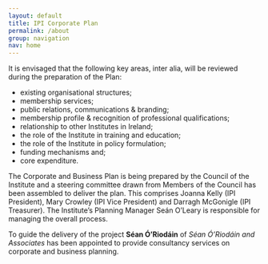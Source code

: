 ```yaml
---
layout: default
title: IPI Corporate Plan
permalink: /about
group: navigation
nav: home
---
```


It is envisaged that the following key areas, inter alia, will be reviewed during the preparation of the Plan: 

* existing organisational structures;
* membership services;
* public relations, communications & branding;
* membership profile & recognition of professional qualifications;
* relationship to other Institutes in Ireland;
* the role of the Institute in training and education;
* the role of the Institute in policy formulation;
* funding mechanisms and;
* core expenditure.

The Corporate and Business Plan is being prepared by the Council of the Institute and a steering committee drawn from Members of the Council has been assembled to deliver the plan. This comprises Joanna Kelly (IPI President), Mary Crowley (IPI Vice President) and Darragh McGonigle (IPI Treasurer). The Institute’s Planning Manager Seán O’Leary is responsible for managing the overall process.

To guide the delivery of the project **Séan Ó’Riodáin** of _Séan Ó’Riodáin and Associates_ has been appointed to provide consultancy services on corporate and business planning.